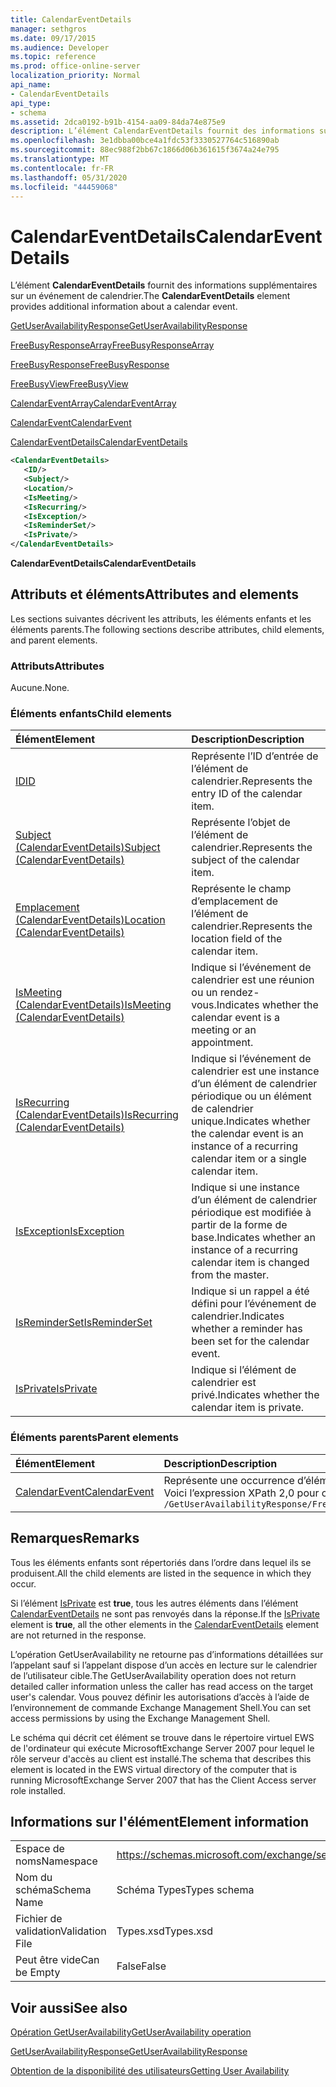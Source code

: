 ```yaml
---
title: CalendarEventDetails
manager: sethgros
ms.date: 09/17/2015
ms.audience: Developer
ms.topic: reference
ms.prod: office-online-server
localization_priority: Normal
api_name:
- CalendarEventDetails
api_type:
- schema
ms.assetid: 2dca0192-b91b-4154-aa09-84da74e875e9
description: L’élément CalendarEventDetails fournit des informations supplémentaires sur un événement de calendrier.
ms.openlocfilehash: 3e1dbba00bce4a1fdc53f3330527764c516890ab
ms.sourcegitcommit: 88ec988f2bb67c1866d06b361615f3674a24e795
ms.translationtype: MT
ms.contentlocale: fr-FR
ms.lasthandoff: 05/31/2020
ms.locfileid: "44459068"
---
```

# <a name="calendareventdetails"></a><span data-ttu-id="38ff7-103">CalendarEventDetails</span><span class="sxs-lookup"><span data-stu-id="38ff7-103">CalendarEventDetails</span></span>

<span data-ttu-id="38ff7-104">L’élément **CalendarEventDetails** fournit des informations supplémentaires sur un événement de calendrier.</span><span class="sxs-lookup"><span data-stu-id="38ff7-104">The **CalendarEventDetails** element provides additional information about a calendar event.</span></span> 
  
[<span data-ttu-id="38ff7-105">GetUserAvailabilityResponse</span><span class="sxs-lookup"><span data-stu-id="38ff7-105">GetUserAvailabilityResponse</span></span>](getuseravailabilityresponse.md)
  
[<span data-ttu-id="38ff7-106">FreeBusyResponseArray</span><span class="sxs-lookup"><span data-stu-id="38ff7-106">FreeBusyResponseArray</span></span>](freebusyresponsearray.md)
  
[<span data-ttu-id="38ff7-107">FreeBusyResponse</span><span class="sxs-lookup"><span data-stu-id="38ff7-107">FreeBusyResponse</span></span>](freebusyresponse.md)
  
[<span data-ttu-id="38ff7-108">FreeBusyView</span><span class="sxs-lookup"><span data-stu-id="38ff7-108">FreeBusyView</span></span>](freebusyview.md)
  
[<span data-ttu-id="38ff7-109">CalendarEventArray</span><span class="sxs-lookup"><span data-stu-id="38ff7-109">CalendarEventArray</span></span>](calendareventarray.md)
  
[<span data-ttu-id="38ff7-110">CalendarEvent</span><span class="sxs-lookup"><span data-stu-id="38ff7-110">CalendarEvent</span></span>](calendarevent.md)
  
[<span data-ttu-id="38ff7-111">CalendarEventDetails</span><span class="sxs-lookup"><span data-stu-id="38ff7-111">CalendarEventDetails</span></span>](calendareventdetails.md)
  
```xml
<CalendarEventDetails>
   <ID/>
   <Subject/>
   <Location/>
   <IsMeeting/>
   <IsRecurring/>
   <IsException/>
   <IsReminderSet/>
   <IsPrivate/>
</CalendarEventDetails>
```

 <span data-ttu-id="38ff7-112">**CalendarEventDetails**</span><span class="sxs-lookup"><span data-stu-id="38ff7-112">**CalendarEventDetails**</span></span>
## <a name="attributes-and-elements"></a><span data-ttu-id="38ff7-113">Attributs et éléments</span><span class="sxs-lookup"><span data-stu-id="38ff7-113">Attributes and elements</span></span>

<span data-ttu-id="38ff7-114">Les sections suivantes décrivent les attributs, les éléments enfants et les éléments parents.</span><span class="sxs-lookup"><span data-stu-id="38ff7-114">The following sections describe attributes, child elements, and parent elements.</span></span>
  
### <a name="attributes"></a><span data-ttu-id="38ff7-115">Attributs</span><span class="sxs-lookup"><span data-stu-id="38ff7-115">Attributes</span></span>

<span data-ttu-id="38ff7-116">Aucune.</span><span class="sxs-lookup"><span data-stu-id="38ff7-116">None.</span></span>
  
### <a name="child-elements"></a><span data-ttu-id="38ff7-117">Éléments enfants</span><span class="sxs-lookup"><span data-stu-id="38ff7-117">Child elements</span></span>

|<span data-ttu-id="38ff7-118">**Élément**</span><span class="sxs-lookup"><span data-stu-id="38ff7-118">**Element**</span></span>|<span data-ttu-id="38ff7-119">**Description**</span><span class="sxs-lookup"><span data-stu-id="38ff7-119">**Description**</span></span>|
|:-----|:-----|
|[<span data-ttu-id="38ff7-120">ID</span><span class="sxs-lookup"><span data-stu-id="38ff7-120">ID</span></span>](id.md) <br/> |<span data-ttu-id="38ff7-121">Représente l’ID d’entrée de l’élément de calendrier.</span><span class="sxs-lookup"><span data-stu-id="38ff7-121">Represents the entry ID of the calendar item.</span></span>  <br/> |
|[<span data-ttu-id="38ff7-122">Subject (CalendarEventDetails)</span><span class="sxs-lookup"><span data-stu-id="38ff7-122">Subject (CalendarEventDetails)</span></span>](subject-calendareventdetails.md) <br/> |<span data-ttu-id="38ff7-123">Représente l’objet de l’élément de calendrier.</span><span class="sxs-lookup"><span data-stu-id="38ff7-123">Represents the subject of the calendar item.</span></span>  <br/> |
|[<span data-ttu-id="38ff7-124">Emplacement (CalendarEventDetails)</span><span class="sxs-lookup"><span data-stu-id="38ff7-124">Location (CalendarEventDetails)</span></span>](location-calendareventdetails.md) <br/> |<span data-ttu-id="38ff7-125">Représente le champ d’emplacement de l’élément de calendrier.</span><span class="sxs-lookup"><span data-stu-id="38ff7-125">Represents the location field of the calendar item.</span></span>  <br/> |
|[<span data-ttu-id="38ff7-126">IsMeeting (CalendarEventDetails)</span><span class="sxs-lookup"><span data-stu-id="38ff7-126">IsMeeting (CalendarEventDetails)</span></span>](ismeeting-calendareventdetails.md) <br/> |<span data-ttu-id="38ff7-127">Indique si l’événement de calendrier est une réunion ou un rendez-vous.</span><span class="sxs-lookup"><span data-stu-id="38ff7-127">Indicates whether the calendar event is a meeting or an appointment.</span></span>  <br/> |
|[<span data-ttu-id="38ff7-128">IsRecurring (CalendarEventDetails)</span><span class="sxs-lookup"><span data-stu-id="38ff7-128">IsRecurring (CalendarEventDetails)</span></span>](isrecurring-calendareventdetails.md) <br/> |<span data-ttu-id="38ff7-129">Indique si l’événement de calendrier est une instance d’un élément de calendrier périodique ou un élément de calendrier unique.</span><span class="sxs-lookup"><span data-stu-id="38ff7-129">Indicates whether the calendar event is an instance of a recurring calendar item or a single calendar item.</span></span>  <br/> |
|[<span data-ttu-id="38ff7-130">IsException</span><span class="sxs-lookup"><span data-stu-id="38ff7-130">IsException</span></span>](isexception.md) <br/> |<span data-ttu-id="38ff7-131">Indique si une instance d’un élément de calendrier périodique est modifiée à partir de la forme de base.</span><span class="sxs-lookup"><span data-stu-id="38ff7-131">Indicates whether an instance of a recurring calendar item is changed from the master.</span></span>  <br/> |
|[<span data-ttu-id="38ff7-132">IsReminderSet</span><span class="sxs-lookup"><span data-stu-id="38ff7-132">IsReminderSet</span></span>](isreminderset.md) <br/> |<span data-ttu-id="38ff7-133">Indique si un rappel a été défini pour l’événement de calendrier.</span><span class="sxs-lookup"><span data-stu-id="38ff7-133">Indicates whether a reminder has been set for the calendar event.</span></span>  <br/> |
|[<span data-ttu-id="38ff7-134">IsPrivate</span><span class="sxs-lookup"><span data-stu-id="38ff7-134">IsPrivate</span></span>](isprivate.md) <br/> |<span data-ttu-id="38ff7-135">Indique si l’élément de calendrier est privé.</span><span class="sxs-lookup"><span data-stu-id="38ff7-135">Indicates whether the calendar item is private.</span></span>  <br/> |
   
### <a name="parent-elements"></a><span data-ttu-id="38ff7-136">Éléments parents</span><span class="sxs-lookup"><span data-stu-id="38ff7-136">Parent elements</span></span>

|<span data-ttu-id="38ff7-137">**Élément**</span><span class="sxs-lookup"><span data-stu-id="38ff7-137">**Element**</span></span>|<span data-ttu-id="38ff7-138">**Description**</span><span class="sxs-lookup"><span data-stu-id="38ff7-138">**Description**</span></span>|
|:-----|:-----|
|[<span data-ttu-id="38ff7-139">CalendarEvent</span><span class="sxs-lookup"><span data-stu-id="38ff7-139">CalendarEvent</span></span>](calendarevent.md) <br/> |<span data-ttu-id="38ff7-140">Représente une occurrence d’élément de calendrier unique.</span><span class="sxs-lookup"><span data-stu-id="38ff7-140">Represents a unique calendar item occurrence.</span></span>  <br/> <span data-ttu-id="38ff7-141">Voici l’expression XPath 2,0 pour cet élément :</span><span class="sxs-lookup"><span data-stu-id="38ff7-141">The following is the XPath 2.0 expression to this element:</span></span>  <br/>  `/GetUserAvailabilityResponse/FreeBusyResponseArray/FreeBusyResponse/FreeBusyView/CalendarEventArray/CalendarEvent[i]` <br/> |
   
## <a name="remarks"></a><span data-ttu-id="38ff7-142">Remarques</span><span class="sxs-lookup"><span data-stu-id="38ff7-142">Remarks</span></span>

<span data-ttu-id="38ff7-143">Tous les éléments enfants sont répertoriés dans l’ordre dans lequel ils se produisent.</span><span class="sxs-lookup"><span data-stu-id="38ff7-143">All the child elements are listed in the sequence in which they occur.</span></span> 
  
<span data-ttu-id="38ff7-144">Si l’élément [IsPrivate](isprivate.md) est **true**, tous les autres éléments dans l’élément [CalendarEventDetails](calendareventdetails.md) ne sont pas renvoyés dans la réponse.</span><span class="sxs-lookup"><span data-stu-id="38ff7-144">If the [IsPrivate](isprivate.md) element is **true**, all the other elements in the [CalendarEventDetails](calendareventdetails.md) element are not returned in the response.</span></span> 
  
<span data-ttu-id="38ff7-145">L’opération GetUserAvailability ne retourne pas d’informations détaillées sur l’appelant sauf si l’appelant dispose d’un accès en lecture sur le calendrier de l’utilisateur cible.</span><span class="sxs-lookup"><span data-stu-id="38ff7-145">The GetUserAvailability operation does not return detailed caller information unless the caller has read access on the target user's calendar.</span></span> <span data-ttu-id="38ff7-146">Vous pouvez définir les autorisations d’accès à l’aide de l’environnement de commande Exchange Management Shell.</span><span class="sxs-lookup"><span data-stu-id="38ff7-146">You can set access permissions by using the Exchange Management Shell.</span></span>
  
<span data-ttu-id="38ff7-147">Le schéma qui décrit cet élément se trouve dans le répertoire virtuel EWS de l'ordinateur qui exécute MicrosoftExchange Server 2007 pour lequel le rôle serveur d'accès au client est installé.</span><span class="sxs-lookup"><span data-stu-id="38ff7-147">The schema that describes this element is located in the EWS virtual directory of the computer that is running MicrosoftExchange Server 2007 that has the Client Access server role installed.</span></span>
  
## <a name="element-information"></a><span data-ttu-id="38ff7-148">Informations sur l'élément</span><span class="sxs-lookup"><span data-stu-id="38ff7-148">Element information</span></span>

|||
|:-----|:-----|
|<span data-ttu-id="38ff7-149">Espace de noms</span><span class="sxs-lookup"><span data-stu-id="38ff7-149">Namespace</span></span>  <br/> |https://schemas.microsoft.com/exchange/services/2006/types  <br/> |
|<span data-ttu-id="38ff7-150">Nom du schéma</span><span class="sxs-lookup"><span data-stu-id="38ff7-150">Schema Name</span></span>  <br/> |<span data-ttu-id="38ff7-151">Schéma Types</span><span class="sxs-lookup"><span data-stu-id="38ff7-151">Types schema</span></span>  <br/> |
|<span data-ttu-id="38ff7-152">Fichier de validation</span><span class="sxs-lookup"><span data-stu-id="38ff7-152">Validation File</span></span>  <br/> |<span data-ttu-id="38ff7-153">Types.xsd</span><span class="sxs-lookup"><span data-stu-id="38ff7-153">Types.xsd</span></span>  <br/> |
|<span data-ttu-id="38ff7-154">Peut être vide</span><span class="sxs-lookup"><span data-stu-id="38ff7-154">Can be Empty</span></span>  <br/> |<span data-ttu-id="38ff7-155">False</span><span class="sxs-lookup"><span data-stu-id="38ff7-155">False</span></span>  <br/> |
   
## <a name="see-also"></a><span data-ttu-id="38ff7-156">Voir aussi</span><span class="sxs-lookup"><span data-stu-id="38ff7-156">See also</span></span>



[<span data-ttu-id="38ff7-157">Opération GetUserAvailability</span><span class="sxs-lookup"><span data-stu-id="38ff7-157">GetUserAvailability operation</span></span>](getuseravailability-operation.md)
  
[<span data-ttu-id="38ff7-158">GetUserAvailabilityResponse</span><span class="sxs-lookup"><span data-stu-id="38ff7-158">GetUserAvailabilityResponse</span></span>](getuseravailabilityresponse.md)


[<span data-ttu-id="38ff7-159">Obtention de la disponibilité des utilisateurs</span><span class="sxs-lookup"><span data-stu-id="38ff7-159">Getting User Availability</span></span>](https://msdn.microsoft.com/library/d4133fcb-9b0f-4e6b-aadf-a389da83516a%28Office.15%29.aspx)

